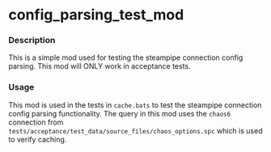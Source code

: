 # config_parsing_test_mod

### Description

This is a simple mod used for testing the steampipe connection config parsing. This mod will ONLY work in acceptance tests.

### Usage

This mod is used in the tests in `cache.bats` to test the steampipe connection config parsing functionality. The query in this mod uses the `chaos6` connection from `tests/acceptance/test_data/source_files/chaos_options.spc` which is used to verify caching. 